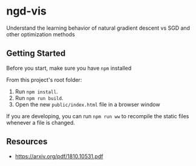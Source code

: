 # ngd-vis
Understand the learning behavior of natural gradient descent vs SGD and other optimization methods

## Getting Started
Before you start, make sure you have `npm` installed

From this project's root folder:
1. Run `npm install`. 
2. Run `npm run build`.
3. Open the new `public/index.html` file in a browser window

If you are developing, you can run `npm run ww` to recompile the static files whenever a file is changed.

## Resources
- https://arxiv.org/pdf/1810.10531.pdf
